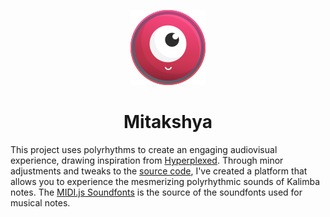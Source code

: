 <p align="center">
    <img alt="csitGPT" src="./assets/cute-eye.png">
</p>
<h1 align="center">Mitakshya</h1>

This project uses polyrhythms to create an engaging audiovisual experience, drawing inspiration from [Hyperplexed](https://www.youtube.com/@Hyperplexed).
Through minor adjustments and tweaks to the [source code](https://codepen.io/Hyperplexed/pen/XWxqgGE), I've created a platform that allows you to experience the mesmerizing polyrhythmic sounds of Kalimba notes.
The [MIDI.js Soundfonts](https://gleitz.github.io/midi-js-soundfonts/) is the source of the soundfonts used for musical notes.
